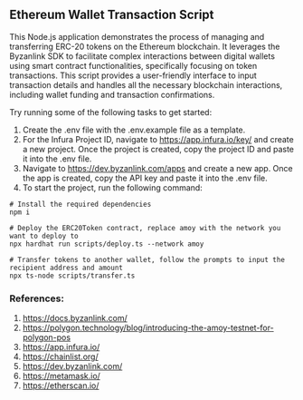 ## Ethereum Wallet Transaction Script

This Node.js application demonstrates the process of managing and transferring ERC-20 tokens on the Ethereum blockchain. It leverages the Byzanlink SDK to facilitate complex interactions between digital wallets using smart contract functionalities, specifically focusing on token transactions. This script provides a user-friendly interface to input transaction details and handles all the necessary blockchain interactions, including wallet funding and transaction confirmations.

Try running some of the following tasks to get started:

1. Create the .env file with the .env.example file as a template.
2. For the Infura Project ID, navigate to https://app.infura.io/key/ and create a new project. Once the project is created, copy the project ID and paste it into the .env file.
3. Navigate to https://dev.byzanlink.com/apps and create a new app. Once the app is created, copy the API key and paste it into the .env file.
4. To start the project, run the following command:

```shell
# Install the required dependencies
npm i

# Deploy the ERC20Token contract, replace amoy with the network you want to deploy to
npx hardhat run scripts/deploy.ts --network amoy

# Transfer tokens to another wallet, follow the prompts to input the recipient address and amount
npx ts-node scripts/transfer.ts 
```

### References: 
1. https://docs.byzanlink.com/
2. https://polygon.technology/blog/introducing-the-amoy-testnet-for-polygon-pos
3. https://app.infura.io/
4. https://chainlist.org/
5. https://dev.byzanlink.com/
6. https://metamask.io/
7. https://etherscan.io/